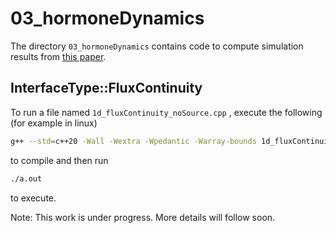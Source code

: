 
# 03_hormoneDynamics

The directory `03_hormoneDynamics` contains code to compute simulation results 
from [this paper](https://doi.org/10.1137/120904238).

## InterfaceType::FluxContinuity

To run a file named `1d_fluxContinuity_noSource.cpp` , execute the following (for example in linux)

```bash
g++ --std=c++20 -Wall -Wextra -Wpedantic -Warray-bounds 1d_fluxContinuity_noSource.cpp
```

to compile and then run  

```bash
./a.out
```

to execute.

Note: This work is under progress. More details will follow soon.
